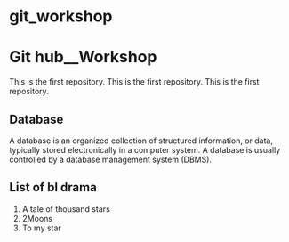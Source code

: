 # git_workshop
# Git hub__Workshop
This is the first repository.
This is the first repository.
This is the first repository.


## Database
A database is an organized collection of structured information, or data, typically stored electronically in a computer system. A database is usually controlled by a database management system (DBMS).

## List of bl drama
1. A tale of thousand stars
2. 2Moons
3. To my star
